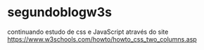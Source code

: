 # segundoblogw3s

continuando estudo de css e JavaScript através do site https://www.w3schools.com/howto/howto_css_two_columns.asp

